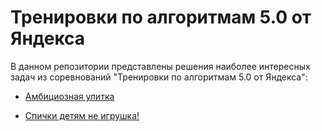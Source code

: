 # Тренировки по алгоритмам 5.0 от Яндекса

В данном репозитории представлены решения наиболее интересных задач из соревнований "Тренировки по алгоритмам 5.0 от Яндекса":

- [Амбициозная улитка](https://github.com/sidorov-works/yandex-algo-5/blob/main/5-2-E-Ulitka.ipynb)

- [Спички детям не игрушка!]()